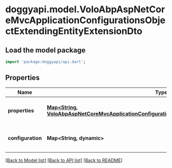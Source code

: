 # doggyapi.model.VoloAbpAspNetCoreMvcApplicationConfigurationsObjectExtendingEntityExtensionDto

## Load the model package
```dart
import 'package:doggyapi/api.dart';
```

## Properties
Name | Type | Description | Notes
------------ | ------------- | ------------- | -------------
**properties** | [**Map<String, VoloAbpAspNetCoreMvcApplicationConfigurationsObjectExtendingExtensionPropertyDto>**](VoloAbpAspNetCoreMvcApplicationConfigurationsObjectExtendingExtensionPropertyDto.md) |  | [optional] [default to const {}]
**configuration** | **Map<String, dynamic>** |  | [optional] [default to const {}]

[[Back to Model list]](../README.md#documentation-for-models) [[Back to API list]](../README.md#documentation-for-api-endpoints) [[Back to README]](../README.md)


